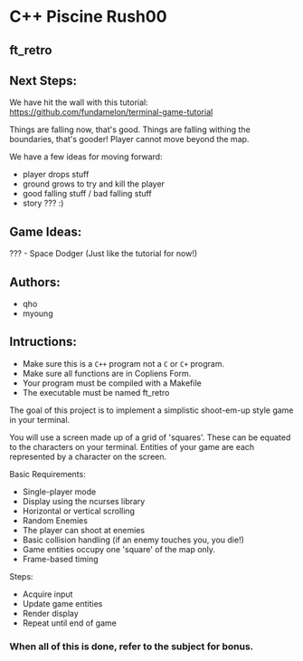# C++ Piscine Rush00
## ft\_retro

## Next Steps:

We have hit the wall with this tutorial:
https://github.com/fundamelon/terminal-game-tutorial

Things are falling now, that's good.
Things are falling withing the boundaries, that's gooder!
Player cannot move beyond the map.


We have a few ideas for moving forward:

* player drops stuff
* ground grows to try and kill the player
* good falling stuff / bad falling stuff
* story ??? :)

## Game Ideas:

??? - Space Dodger (Just like the tutorial for now!)

## Authors:
* qho
* myoung

## Intructions:

* Make sure this is a `C++` program not a `C` or `C+` program.
* Make sure all functions are in Copliens Form.
* Your program must be compiled with a Makefile
* The executable must be named ft\_retro

The goal of this project is to implement a simplistic shoot-em-up
style game in your terminal.

You will use a screen made up of a grid of 'squares'.
These can be equated to the characters on your terminal.
Entities of your game are each represented by a character on the screen.

Basic Requirements:

* Single-player mode
* Display using the ncurses library
* Horizontal or vertical scrolling
* Random Enemies
* The player can shoot at enemies
* Basic collision handling (if an enemy touches you, you die!)
* Game entities occupy one 'square' of the map only.
* Frame-based timing

Steps:

* Acquire input
* Update game entities
* Render display
* Repeat until end of game

### When all of this is done, refer to the subject for bonus.
